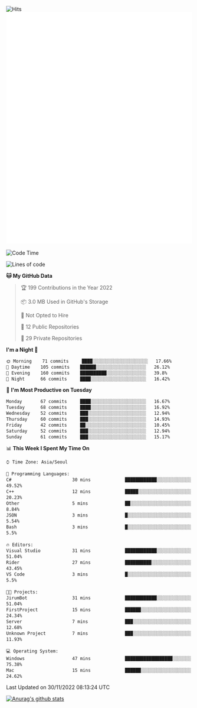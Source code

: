 ![Hits](https://hits.seeyoufarm.com/api/count/incr/badge.svg?url=https%3A%2F%2Fgithub.com%2Fkokose1234&count_bg=%2379C83D&title_bg=%23555555&icon=apple.svg&icon_color=%23E7E7E7&title=hits&edge_flat=false)
<br/>
![Metrics](https://github.com/kokose1234/kokose1234/blob/main/github-metrics.svg)

<!--START_SECTION:waka-->
![Code Time](http://img.shields.io/badge/Code%20Time-716%20hrs%2024%20mins-blue)

![Lines of code](https://img.shields.io/badge/From%20Hello%20World%20I%27ve%20Written-884%20Thousand%20lines%20of%20code-blue)

**🐱 My GitHub Data** 

> 🏆 199 Contributions in the Year 2022
 > 
> 📦 3.0 MB Used in GitHub's Storage 
 > 
> 🚫 Not Opted to Hire
 > 
> 📜 12 Public Repositories 
 > 
> 🔑 29 Private Repositories  
 > 
**I'm a Night 🦉** 

```text
🌞 Morning    71 commits     ████░░░░░░░░░░░░░░░░░░░░░   17.66% 
🌆 Daytime    105 commits    ██████░░░░░░░░░░░░░░░░░░░   26.12% 
🌃 Evening    160 commits    ██████████░░░░░░░░░░░░░░░   39.8% 
🌙 Night      66 commits     ████░░░░░░░░░░░░░░░░░░░░░   16.42%

```
📅 **I'm Most Productive on Tuesday** 

```text
Monday       67 commits     ████░░░░░░░░░░░░░░░░░░░░░   16.67% 
Tuesday      68 commits     ████░░░░░░░░░░░░░░░░░░░░░   16.92% 
Wednesday    52 commits     ███░░░░░░░░░░░░░░░░░░░░░░   12.94% 
Thursday     60 commits     ███░░░░░░░░░░░░░░░░░░░░░░   14.93% 
Friday       42 commits     ██░░░░░░░░░░░░░░░░░░░░░░░   10.45% 
Saturday     52 commits     ███░░░░░░░░░░░░░░░░░░░░░░   12.94% 
Sunday       61 commits     ███░░░░░░░░░░░░░░░░░░░░░░   15.17%

```


📊 **This Week I Spent My Time On** 

```text
⌚︎ Time Zone: Asia/Seoul

💬 Programming Languages: 
C#                       30 mins             ████████████░░░░░░░░░░░░░   49.52% 
C++                      12 mins             █████░░░░░░░░░░░░░░░░░░░░   20.23% 
Other                    5 mins              ██░░░░░░░░░░░░░░░░░░░░░░░   8.84% 
JSON                     3 mins              █░░░░░░░░░░░░░░░░░░░░░░░░   5.54% 
Bash                     3 mins              █░░░░░░░░░░░░░░░░░░░░░░░░   5.5%

🔥 Editors: 
Visual Studio            31 mins             ████████████░░░░░░░░░░░░░   51.04% 
Rider                    27 mins             ██████████░░░░░░░░░░░░░░░   43.45% 
VS Code                  3 mins              █░░░░░░░░░░░░░░░░░░░░░░░░   5.5%

🐱‍💻 Projects: 
JirumBot                 31 mins             ████████████░░░░░░░░░░░░░   51.04% 
FirstProject             15 mins             ██████░░░░░░░░░░░░░░░░░░░   24.34% 
Server                   7 mins              ███░░░░░░░░░░░░░░░░░░░░░░   12.68% 
Unknown Project          7 mins              ███░░░░░░░░░░░░░░░░░░░░░░   11.93%

💻 Operating System: 
Windows                  47 mins             ██████████████████░░░░░░░   75.38% 
Mac                      15 mins             ██████░░░░░░░░░░░░░░░░░░░   24.62%

```


 Last Updated on 30/11/2022 08:13:24 UTC
<!--END_SECTION:waka-->

[![Anurag's github stats](https://github-readme-stats.vercel.app/api?username=kokose1234&theme=dracula)](https://github.com/anuraghazra/github-readme-stats)



	
